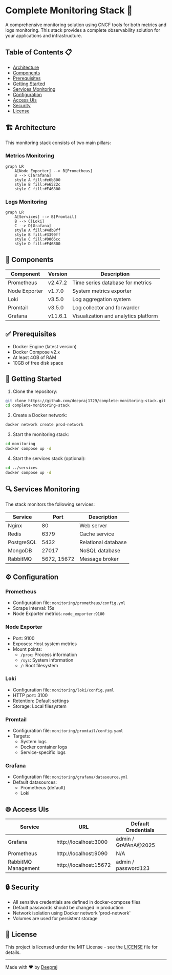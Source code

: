# Complete Monitoring Stack 🚀

A comprehensive monitoring solution using CNCF tools for both metrics and logs monitoring. This stack provides a complete observability solution for your applications and infrastructure.

## Table of Contents 📋

- [Architecture](#-architecture)
- [Components](#-components)
- [Prerequisites](#-prerequisites)
- [Getting Started](#-getting-started)
- [Services Monitoring](#-services-monitoring)
- [Configuration](#%EF%B8%8F-configuration)
- [Access UIs](#-access-uis)
- [Security](#-security)
- [License](#-license)

## 🏗 Architecture

This monitoring stack consists of two main pillars:

### Metrics Monitoring
```mermaid
graph LR
    A[Node Exporter] --> B[Prometheus]
    B --> C[Grafana]
    style A fill:#e6b800
    style B fill:#e6522c
    style C fill:#F46800
```

### Logs Monitoring
```mermaid
graph LR
    A[Services] --> B[Promtail]
    B --> C[Loki]
    C --> D[Grafana]
    style A fill:#4db8ff
    style B fill:#3399ff
    style C fill:#0066cc
    style D fill:#F46800
```

## 🔧 Components

| Component | Version | Description |
|-----------|---------|-------------|
| Prometheus | v2.47.2 | Time series database for metrics |
| Node Exporter | v1.7.0 | System metrics exporter |
| Loki | v3.5.0 | Log aggregation system |
| Promtail | v3.5.0 | Log collector and forwarder |
| Grafana | v11.6.1 | Visualization and analytics platform |

## ✅ Prerequisites

- Docker Engine (latest version)
- Docker Compose v2.x
- At least 4GB of RAM
- 10GB of free disk space

## 🚀 Getting Started

1. Clone the repository:
```bash
git clone https://github.com/deepraj1729/complete-monitoring-stack.git
cd complete-monitoring-stack
```

2. Create a Docker network:
```bash
docker network create prod-network
```

3. Start the monitoring stack:
```bash
cd monitoring
docker compose up -d
```

4. Start the services stack (optional):
```bash
cd ../services
docker compose up -d
```

## 🔍 Services Monitoring

The stack monitors the following services:

| Service | Port | Description |
|---------|------|-------------|
| Nginx | 80 | Web server |
| Redis | 6379 | Cache service |
| PostgreSQL | 5432 | Relational database |
| MongoDB | 27017 | NoSQL database |
| RabbitMQ | 5672, 15672 | Message broker |

## ⚙️ Configuration

### Prometheus
- Configuration file: `monitoring/prometheus/config.yml`
- Scrape interval: 15s
- Node Exporter metrics: `node_exporter:9100`

### Node Exporter
- Port: 9100
- Exposes: Host system metrics
- Mount points:
  - `/proc`: Process information
  - `/sys`: System information
  - `/`: Root filesystem

### Loki
- Configuration file: `monitoring/loki/config.yaml`
- HTTP port: 3100
- Retention: Default settings
- Storage: Local filesystem

### Promtail
- Configuration file: `monitoring/promtail/config.yaml`
- Targets:
  - System logs
  - Docker container logs
  - Service-specific logs

### Grafana
- Configuration file: `monitoring/grafana/datasource.yml`
- Default datasources:
  - Prometheus (default)
  - Loki

## 🌐 Access UIs

| Service | URL | Default Credentials |
|---------|-----|-------------------|
| Grafana | http://localhost:3000 | admin / GrAfAnA@2025 |
| Prometheus | http://localhost:9090 | N/A |
| RabbitMQ Management | http://localhost:15672 | admin / password123 |

## 🔒 Security

- All sensitive credentials are defined in docker-compose files
- Default passwords should be changed in production
- Network isolation using Docker network 'prod-network'
- Volumes are used for persistent storage

## 📝 License

This project is licensed under the MIT License - see the [LICENSE](LICENSE) file for details.

---
Made with ❤️ by [Deepraj](https://github.com/deepraj1729)
